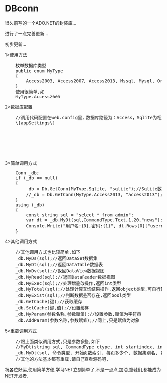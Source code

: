 DBconn
======

很久前写的一个ADO.NET的封装库...

进行了一点完善更新...

初步更新...

1>使用方法
<pre>
	枚举数据库类型
	public enum MyType
    {
        Access2003, Access2007, Access2013, Mssql, Mysql, Oracle, Sqlite
    }
    使用很简单,如
    MyType.Access2003
</pre>
2>数据库配置
<pre>
	//调用代码配置在web.config里，数据库路径为：Access，Sqlite为相对路径，其他为全路径
    \[appSettings\]
        <add key="access" value="数据库" />
        <add key="sqlite" value="数据库" />
        <add key="sqlserver" value="server=(local);uid=用户名;pwd=密码;database=数据库" />
        <add key="oracle" value="Provider=MSDAORA.1;Password=密码;User ID=用户名;Data Source=数据库" />
        <add key="mysql" value="server=localhost;user id=用户名;password=密码;database=数据库" />
    </appSettings>
</pre>
3>简单调用方式
<pre>
	Conn _db;
	if (_db == null)
    {
        _db = Db.GetConn(MyType.Sqlite, "sqlite");//Sqlite数据库
        //_db = Db.GetConn(MyType.Access2013, "access2013");//Access数据库
    }
    using (_db)
    {
        const string sql = "select * from admin";
        var dt = _db.MyDt(sql,CommandType.Text,1,20,"news");
        Console.Write("用户名:{0},密码:{1}", dt.Rows[0]["username"], dt.Rows[0]["password"]);
    }
</pre>
4>其他调用方式
<pre>
	//其他调用方式也比较简单,如下
	_db.MyDs(sql);//返回DataSet数据集
	_db.MyDt(sql);//返回DataTable数据表
	_db.MyDv(sql);//返回DataView数据视图
	_db.MyRead(sql);//返回DataReader数据视图
	_db.MyExec(sql);//处理增删改操作,返回int类型
	_db.MyTotal(sql);//处理计算查询结果操作,返回object类型,可自行转化成总数
	_db.MyExist(sql);//判断数据是否存在,返回bool类型
	_db.GetCache(键);//获取缓存
	_db.SetCache(键,值);//设置缓存
	_db.MyParam(参数名称,参数赋值);//设置参数,赋值为字符串
	_db.AddParam(参数名称,参数赋值);//同上,只是赋值为对象
</pre>
5>重载调用方式
<pre>
	//跟上面类似调用方式,只是参数多些,如下
	//MyDt(string sql, CommandType ctype, int startindex, int pagesize, string dataname, params IDataParameter[] param)
	_db.MyDt(sql, 命令类型, 开始页数索引, 每页多少个, 数据集别名, 变参);
	//其他的方法基本都有重载,请自己查看源码吧.
</pre>

祝各位好运,使用简单方便,学习NET立刻简单了,不是一点点,加油,童鞋们,都能成为NET开发者.